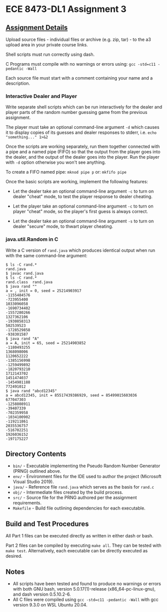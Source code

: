 # ECE 8473-DL1 Assignment 3

## [Assignment Details](https://fog.misty.com/perry/osp/a3/a3.html)
Upload source files - individual files or archive (e.g. zip, tar) - to the a3 upload area in your private course links.

Shell scripts must run correctly using dash.

C Programs must compile with no warnings or errors using: `gcc -std=c11 -pedantic -Wall`

Each source file must start with a comment containing your name and a description.

### __Interactive Dealer and Player__

Write separate shell scripts which can be run interactively for the dealer and player parts of the random number guessing game from the previous assignment.

The player must take an optional command-line argument `-d` which causes it to display copies of its guesses and dealer responses to stderr, i.e. `echo "something..." 1>&2`

Once the scripts are working separately, run them together connected with a pipe and a named pipe (FIFO) so that the output from the player goes into the dealer, and the output of the dealer goes into the player. Run the player with `-d` option otherwise you won't see anything.

To create a FIFO named pipe: `mknod pipe p`
or: `mkfifo pipe`

Once the basic scripts are working, implement the following features:

-    Let the dealer take an optional command-line argument `-c` to turn on dealer "cheat" mode, to test the player response to dealer cheating.

-    Let the player take an optional command-line argument `-c` to turn on player "cheat" mode, so the player's first guess is always correct.

-    Let the dealer take an optional command-line argument `-s` to turn on dealer "secure" mode, to thwart player cheating. 

### __java.util.Random in C__

Write a C version of `rand.java` which produces identical output when run with the same command-line argument:
```
$ ls -C rand.*
rand.java
$ javac rand.java
$ ls -C rand.*
rand.class  rand.java
$ java rand ""
a = , init = 0, seed = 25214903917
-1155484576
-723955400
1033096058
-1690734402
-1557280266
1327362106
-1930858313
502539523
-1728529858
-938301587
$ java rand "A"
a = A, init = 65, seed = 25214903852
-1180493255
1368098006
1120652222
-1385156998
-1259499892
-1820793210
1712143702
1451474037
-1454981188
772491012
$ java rand "abcd12345"
a = abcd12345, init = 85517439386929, seed = 85499015603036
677047303
-1258808911
-39407339
-702359958
-1034100902
-119211861
2035536757
-516702251
1926036152
-197175227
```

## Directory Contents
- `bin/` - Executable implementing the Pseudo Random Number Generator (PRNG) outlined above.
- `env/` - Environment files for the IDE used to author the project (Microsoft Visual Studio 2019).
- `java/` - Reference file `rand.java` which serves as the basis for `rand.c`
- `obj/` - Intermediate files created by the build process.
- `src/` - Source file for the PRNG authored per the assignment requirements.
- `Makefile` - Build file outlining dependencies for each executable.

## Build and Test Procedures
All Part 1 files can be executed directly as written in either dash or bash.

Part 2 files can be compiled by executing `make all`. They can be tested with `make test`. Alternatively, each executable can be directly executed as desired.

## Notes
- All scripts have been tested and found to produce no warnings or errors with both GNU bash, version 5.0.17(1)-release (x86_64-pc-linux-gnu), and dash version 0.5.10.2-6.
- All C files were compiled using `gcc -std=c11 -pedantic -Wall` with gcc version 9.3.0 on WSL Ubuntu 20.04.